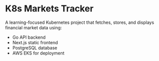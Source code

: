 # K8s Markets Tracker

A learning-focused Kubernetes project that fetches, stores, and displays financial market data using:

- Go API backend
- Next.js static frontend
- PostgreSQL database
- AWS EKS for deployment
